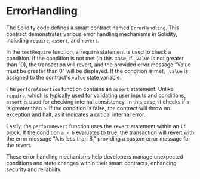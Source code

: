 # ErrorHandling
The Solidity code defines a smart contract named `ErrorHandling`. This contract demonstrates various error handling mechanisms in Solidity, including `require`, `assert`, and `revert`. 

In the `testRequire` function, a `require` statement is used to check a condition. If the condition is not met (in this case, if `_value` is not greater than 10), the transaction will revert, and the provided error message "Value must be greater than 0" will be displayed. If the condition is met, `_value` is assigned to the contract's `value` state variable.

The `performAssertion` function contains an `assert` statement. Unlike `require`, which is typically used for validating user inputs and conditions, `assert` is used for checking internal consistency. In this case, it checks if `a` is greater than `b`. If the condition is false, the contract will throw an exception and halt, as it indicates a critical internal error.

Lastly, the `performRevert` function uses the `revert` statement within an `if` block. If the condition `a < b` evaluates to true, the transaction will revert with the error message "A is less than B," providing a custom error message for the revert.

These error handling mechanisms help developers manage unexpected conditions and state changes within their smart contracts, enhancing security and reliability.
